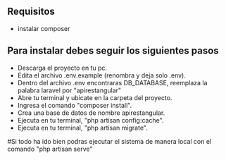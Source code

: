 ## Requisitos
- instalar composer

## Para instalar debes seguir los siguientes pasos

- Descarga el proyecto en tu pc.
- Edita el archivo .env.example (renombra y deja solo .env).
- Dentro del archivo .env encontraras DB_DATABASE, reemplaza la palabra laravel por "apirestangular"
- Abre tu terminal y ubicate en la carpeta del proyecto.
- Ingresa el comando "composer install".
- Crea una base de datos de nombre apirestangular.
- Ejecuta en tu terminal, "php artisan config:cache".
- Ejecuta en tu terminal, "php artisan migrate".

#Si todo ha ido bien podras ejecutar el sistema de manera local con el comando "php artisan serve"
